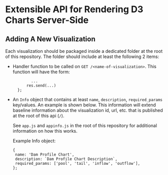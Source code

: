 # Extensible API for Rendering D3 Charts Server-Side

## Adding A New Visualization

Each visualization should be packaged inside a dedicated folder at the root of this repository. The folder should include at least the following 2 items:

- Handler function to be called on `GET /<name-of-visualization>`. This function will have the form:

  ```(req, res) => {
          ...
        res.send(...)
    };
  ```

- An `Info` object that contains at least `name`, `description`, `required_params` key/values. An example is shown below. This information will extend baseline information about the visualization id, url, etc. that is published at the root of this api (`/`).

  See `app.js` and `appinfo.js` in the root of this repository for additional information on how this works.

  Example Info object:

  ```
  {
   name: 'Dam Profile Chart',
   description: `Dam Profile Chart Description`,
   required_params: ['pool', 'tail', 'inflow', 'outflow'],
  };
  ```
